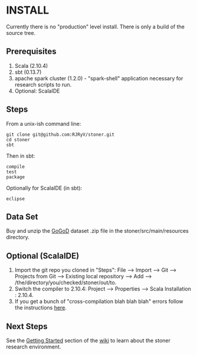 INSTALL
=======
Currently there is no "production" level install.  There is only a build of the source tree.  

Prerequisites
-------------

1. Scala (2.10.4)
2. sbt (0.13.7)
3. apache spark cluster (1.2.0) - "spark-shell" application necessary for research scripts to run.
4. Optional: ScalaIDE


Steps
-----
From a unix-ish command line:

    git clone git@github.com:RJRyV/stoner.git
    cd stoner
    sbt
    
Then in sbt:
    
    compile
    test
    package

Optionally for ScalaIDE (in sbt):

    eclipse

Data Set
--------
Buy and unzip the [GoGoD](http://gogodonline.co.uk/) dataset .zip file in the stoner/src/main/resources directory.

Optional (ScalaIDE)
-------------------
1. Import the git repo you cloned in "Steps": File --> Import --> Git --> Projects from Git --> Existing local repository --> Add --> /the/directory/you/checked/stoner/out/to.
2. Switch the compiler to 2.10.4: Project --> Properties --> Scala Installation : 2.10.4.
2. If you get a bunch of "cross-compilation blah blah blah" errors follow the instructions [here](http://scala-ide.org/docs/current-user-doc/faq/index.html).

Next Steps
----------
See the [Getting Started](https://github.com/RJRyV/stoner/wiki/Getting-Started) section of the [wiki](https://github.com/RJRyV/stoner/wiki) to learn about the stoner research environment.